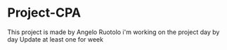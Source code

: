 # Project-CPA
This project is made by Angelo Ruotolo
i'm working on the project day by day
Update at least one for week
